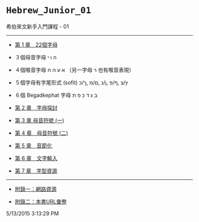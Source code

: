 # `Hebrew_Junior_01`
希伯來文新手入門課程 - 01

---
- [第 1 章　22個字母](docs/CH01.md)
 - ３個母音字母 ה ו י
 - ４個喉音字母 א ע ה ח  （另一字母 ר 也有喉音表現）
 - ５個字母有字尾形式 (sofit) ץ/צ ,ף/פ ,ן/נ ,ם/מ ,ך/כ
 - ６個 Begadkephat 字母 ב ג ד כ פ ת
- [第 2 章　字母探討](docs/CH02.md)

- [第 3 章 母音符號 (一)](docs/CH03.md)

- [第 4 章　母音符號 (二)](docs/CH04.md)
 
- [第 5 章　音節化](docs/CH05.md)
 
- [第 6 章　文字輸入](docs/CH06.md)
 
- [第 7 章　字型資源](docs/CH07.md)
 
---
- [附錄一：網路資源](docs/AP01.md)

- [附錄二：本書URL彙整](docs/AP02.md)


5/13/2015 3:13:29 PM 
